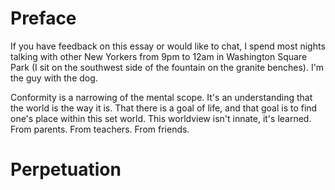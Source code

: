 # Preface 

If you have feedback on this essay or would like to chat, I spend most nights talking with other New Yorkers from 9pm to 12am in Washington Square Park (I sit on the southwest side of the fountain on the granite benches). I'm the guy with the dog.

Conformity is a narrowing of the mental scope. It's an understanding that the world is the way it is. That there is a goal of life, and that goal is to find one's place within this set world. This worldview isn't innate, it's learned. From parents. From teachers. From friends.

# Perpetuation

